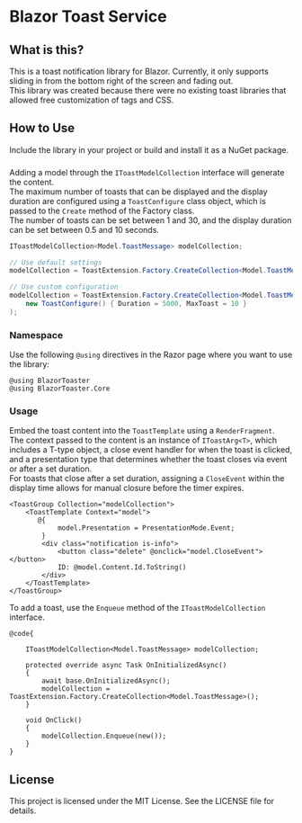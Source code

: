 # Blazor Toast Service

## What is this?
This is a toast notification library for Blazor. Currently, it only supports sliding in from the bottom right of the screen and fading out.  
This library was created because there were no existing toast libraries that allowed free customization of tags and CSS.

## How to Use
Include the library in your project or build and install it as a NuGet package.

### 
Adding a model through the `IToastModelCollection` interface will generate the content.  
The maximum number of toasts that can be displayed and the display duration are configured using a `ToastConfigure` class object, which is passed to the `Create` method of the Factory class.  
The number of toasts can be set between 1 and 30, and the display duration can be set between 0.5 and 10 seconds.

```csharp
IToastModelCollection<Model.ToastMessage> modelCollection;

// Use default settings
modelCollection = ToastExtension.Factory.CreateCollection<Model.ToastMessage>();

// Use custom configuration
modelCollection = ToastExtension.Factory.CreateCollection<Model.ToastMessage>(
    new ToastConfigure() { Duration = 5000, MaxToast = 10 }
);
```

### Namespace
Use the following `@using` directives in the Razor page where you want to use the library:

```razor
@using BlazorToaster
@using BlazorToaster.Core
```

### Usage
Embed the toast content into the `ToastTemplate` using a `RenderFragment`.  
The context passed to the content is an instance of `IToastArg<T>`, which includes a T-type object, a close event handler for when the toast is clicked, and a presentation type that determines whether the toast closes via event or after a set duration.  
For toasts that close after a set duration, assigning a `CloseEvent` within the display time allows for manual closure before the timer expires.

```razor
<ToastGroup Collection="modelCollection">
    <ToastTemplate Context="model">
       @{
            model.Presentation = PresentationMode.Event;
        } 
        <div class="notification is-info">
            <button class="delete" @onclick="model.CloseEvent"></button>
            ID: @model.Content.Id.ToString()
        </div>
    </ToastTemplate>
</ToastGroup>
```

To add a toast, use the `Enqueue` method of the `IToastModelCollection` interface.

```razor
@code{

    IToastModelCollection<Model.ToastMessage> modelCollection;

    protected override async Task OnInitializedAsync()
    {
        await base.OnInitializedAsync();
        modelCollection = ToastExtension.Factory.CreateCollection<Model.ToastMessage>();
    }

    void OnClick()
    {
        modelCollection.Enqueue(new());  
    }
}
```

## License
This project is licensed under the MIT License.
See the LICENSE file for details.
